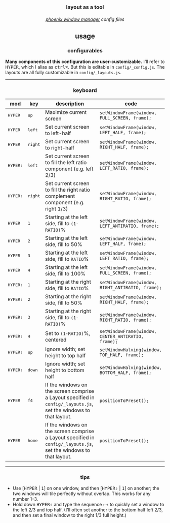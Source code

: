 <h3 align=center>layout as a tool</h3>
<h6 align=center><a href="https://github.com/kasper/phoenix">phoenix window manager</a> config files</h6>

<h2 align=center>usage</h2>

<h3 align=center>configurables</h3>

<p align="justify">
<b>Many components of this configuration are user-customizable.</b> I'll refer to <kbd>HYPER</kbd>, which I alias as <kbd>ctrl</kbd><kbd>⌥</kbd>. But this is editable in <code>config/_config.js</code>. The layouts are all fully customizable in <code>config/_layouts.js</code>.
</p>

---

<h3 align=center>keyboard</h3>

| mod | key | description | code |
|-----|-----|-------------|------|
| <kbd>HYPER</kbd> | <kbd>up</kbd> | Maximize current screen |  `setWindowFrame(window, FULL_SCREEN, frame);` |
| <kbd>HYPER</kbd> | <kbd>left</kbd> | Set current screen to left-half | `setWindowFrame(window, LEFT_HALF, frame);` |
| <kbd>HYPER</kbd> | <kbd>right</kbd> | Set current screen to right-half |  `setWindowFrame(window, RIGHT_HALF, frame);` |
| <kbd>HYPER</kbd><kbd>⇧</kbd> | <kbd>left</kbd> | Set current screen to fill the left ratio component (e.g. left 2/3) | `setWindowFrame(window, LEFT_RATIO, frame);` |
| <kbd>HYPER</kbd><kbd>⇧</kbd> | <kbd>right</kbd> | Set current screen to fill the right ratio complement component (e.g. right 1/3) | `setWindowFrame(window, RIGHT_RATIO, frame);` |
| <kbd>HYPER</kbd> | <kbd>1</kbd> | Starting at the left side, fill to `(1-RATIO)`% |  `setWindowFrame(window, LEFT_ANTIRATIO, frame);` |
| <kbd>HYPER</kbd> | <kbd>2</kbd> | Starting at the left side, fill to 50% |  `setWindowFrame(window, LEFT_HALF, frame);` |
| <kbd>HYPER</kbd> | <kbd>3</kbd> | Starting at the left side, fill to `RATIO`% |  `setWindowFrame(window, LEFT_RATIO, frame);` |
| <kbd>HYPER</kbd> | <kbd>4</kbd> | Starting at the left side, fill to 100% |  `setWindowFrame(window, FULL_SCREEN, frame);` |
| <kbd>HYPER</kbd><kbd>⇧</kbd> | <kbd>1</kbd> | Starting at the right side, fill to `RATIO`% |  `setWindowFrame(window, RIGHT_ANTIRATIO, frame);` |
| <kbd>HYPER</kbd><kbd>⇧</kbd> | <kbd>2</kbd> | Starting at the right side, fill to 50% |  `setWindowFrame(window, RIGHT_HALF, frame);` |
| <kbd>HYPER</kbd><kbd>⇧</kbd> | <kbd>3</kbd> | Starting at the right side, fill to `(1-RATIO)`% |  `setWindowFrame(window, RIGHT_RATIO, frame);` |
| <kbd>HYPER</kbd><kbd>⇧</kbd> | <kbd>4</kbd> | Set to `(1-RATIO)`%, centered |  `setWindowFrame(window, CENTER_ANTIRATIO, frame);` |
| <kbd>HYPER</kbd><kbd>⇧</kbd> | <kbd>up</kbd> | Ignore width; set height to top half |  `setWindowHalving(window, TOP_HALF, frame);` |
| <kbd>HYPER</kbd><kbd>⇧</kbd> | <kbd>down</kbd> | Ignore width; set height to bottom half |  `setWindowHalving(window, BOTTOM_HALF, frame);` |
| <kbd>HYPER</kbd> | <kbd>f4</kbd> | If the windows on the screen comprise a Layout specified in `config/_layouts.js`, set the windows to that layout. |  `positionToPreset();` |
| <kbd>HYPER</kbd> | <kbd>home</kbd> | If the windows on the screen comprise a Layout specified in `config/_layouts.js`, set the windows to that layout. |  `positionToPreset();` |

---

<h3 align=center>tips</h3>

* Use [<kbd>HYPER</kbd> | <kbd>1</kbd>] on one window, and then [<kbd>HYPER</kbd><kbd>⇧</kbd> | <kbd>1</kbd>] on another; the two windows will tile perfectly without overlap. This works for any number 1–3.
* Hold down <kbd>HYPER</kbd><kbd>⇧</kbd> and type the sequence <kbd>←</kbd><kbd>↑</kbd> to quickly set a window to the left 2/3 and top half. (I'll often set another to the bottom half left 2/3, and then set a final window to the right 1/3 full height.)
